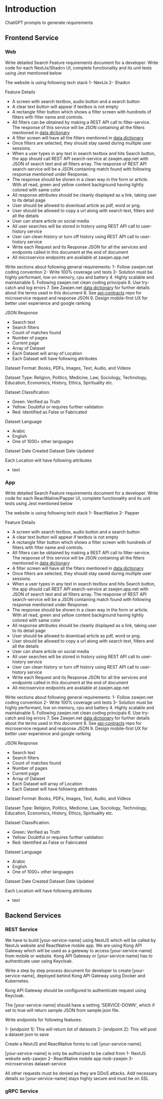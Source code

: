# Introduction

ChatGPT prompts to generate requirements

## Frontend Service

### Web
Write detailed Search Feature requirements document for a developer. Write code for each NextJs/Shadcn UI, complete functionality and its unit tests using Jest mentioned below

The website is using following tech stack
1- NextJs 
2- Shadcn

Feature Details
- A screen with search textbox, audio button and a search button
- A clear text button will appear if textbox is not empty
- A rectangle filter button which shows a filter screen with hundreds of filters with filter name and controls.
- All filters can be obtained by making a REST API call to filter-service. The response of this service will be JSON containing all the filters mentioned in [data dictionary](https://github.com/zawjen/organization/blob/main/requirements/data-dictionary/welcome.md) 
- A filter screen will have all the filters mentioned in [data dictionary](https://github.com/zawjen/organization/blob/main/requirements/data-dictionary/welcome.md) 
- Once filters are selected, they should stay saved during multiple user sessions. 
- When a user types in any text in search textbox and hits Search button, the app should call REST API search-service at zawjen.app.net with JSON of search text and all filters array. The response of REST API search-service will be a JSON containing match found with following response mentioned under Response.
- The response should be shown in a clean way in the form or article. With all read, green and yellow content background having lightly colored with same color
- All response attributes should be cleanly displayed as a link, taking user to its detail page
- User should be allowed to download article as pdf, word or png.
- User should be allowed to copy a url along with search text, filters and all the details
- User can share article on social media
- All user searches will be stored in history using REST API call to user-history service
- User can clean history or turn off history using REST API call to user-history service
- Write each Request and its Response JSON for all the services and endpoints called in this document at the end of document
- All microservice endpoints are available at zawjen.app.net

Write sections about following general requirements:
1- Follow zawjen.net coding convention
2- Write 100% coverage unit tests
3- Solution must be highly performant, low on memory, cpu and battery
4. Highly scalable and maintainable
5. Following zawjen.net clean coding principals
6. Use try-catch and log errors
7. See Zawjen.net [data dictionary](https://github.com/zawjen/organization/blob/main/requirements/data-dictionary/welcome.md) for further details about the terms used in this document
8. See [api-contracts](https://github.com/zawjen/api-contracts) repo for microservice request and response JSON
9. Design mobile-first UX for better user experience and google ranking

JSON Response
- Search text
- Search filters
- Count of matches found
- Number of pages
- Current page
- Array of Dataset 
- Each Dataset will array of Location
- Each Dataset will have following attributes 

Dataset Format: Books, PDFs, Images, Text, Audio, and Videos

Dataset Type: Religion, Politics, Medicine, Law, Sociology, Technology, Education, Economics, History, Ethics, Spirituality etc.

Dataset Classification: 
- Green: Verified as Truth
- Yellow: Doubtful or requires further validation
- Red: Identified as False or Fabricated

Dataset Language
- Arabic
- English
- One of 1000+ other languages 

Dataset Date Created
Dataset Date Updated

Each Location will have following attributes
- text








### App
Write detailed Search Feature requirements document for a developer. Write code for each ReactNative/Papper UI, complete functionality and its unit tests using Jest mentioned below

The website is using following tech stack
1- ReactNative 
2- Papper

Feature Details
- A screen with search textbox, audio button and a search button
- A clear text button will appear if textbox is not empty
- A rectangle filter button which shows a filter screen with hundreds of filters with filter name and controls.
- All filters can be obtained by making a REST API call to filter-service. The response of this service will be JSON containing all the filters mentioned in [data dictionary](https://github.com/zawjen/organization/blob/main/requirements/data-dictionary/welcome.md) 
- A filter screen will have all the filters mentioned in [data dictionary](https://github.com/zawjen/organization/blob/main/requirements/data-dictionary/welcome.md) 
- Once filters are selected, they should stay saved during multiple user sessions. 
- When a user types in any text in search textbox and hits Search button, the app should call REST API search-service at zawjen.app.net with JSON of search text and all filters array. The response of REST API search-service will be a JSON containing match found with following response mentioned under Response.
- The response should be shown in a clean way in the form or article. With all read, green and yellow content background having lightly colored with same color
- All response attributes should be cleanly displayed as a link, taking user to its detail page
- User should be allowed to download article as pdf, word or png.
- User should be allowed to copy a url along with search text, filters and all the details
- User can share article on social media
- All user searches will be stored in history using REST API call to user-history service
- User can clean history or turn off history using REST API call to user-history service
- Write each Request and its Response JSON for all the services and endpoints called in this document at the end of document
- All microservice endpoints are available at zawjen.app.net

Write sections about following general requirements:
1- Follow zawjen.net coding convention
2- Write 100% coverage unit tests
3- Solution must be highly performant, low on memory, cpu and battery
4. Highly scalable and maintainable
5. Following zawjen.net clean coding principals
6. Use try-catch and log errors
7. See Zawjen.net [data dictionary](https://github.com/zawjen/organization/blob/main/requirements/data-dictionary/welcome.md) for further details about the terms used in this document
8. See [api-contracts](https://github.com/zawjen/api-contracts) repo for microservice request and response JSON
9. Design mobile-first UX for better user experience and google ranking

JSON Response
- Search text
- Search filters
- Count of matches found
- Number of pages
- Current page
- Array of Dataset 
- Each Dataset will array of Location
- Each Dataset will have following attributes 

Dataset Format: Books, PDFs, Images, Text, Audio, and Videos

Dataset Type: Religion, Politics, Medicine, Law, Sociology, Technology, Education, Economics, History, Ethics, Spirituality etc.

Dataset Classification: 
- Green: Verified as Truth
- Yellow: Doubtful or requires further validation
- Red: Identified as False or Fabricated

Dataset Language
- Arabic
- English
- One of 1000+ other languages 

Dataset Date Created
Dataset Date Updated

Each Location will have following attributes
- text




## Backend Services

### REST Service
We have to build [your-service-name] using NestJS which will be called by NextJs website and ReactNative mobile app. We are using Kong API Gateway which will be used as a gateway to access [your-service-name] from mobile or website. Kong API Gateway or [your-service-name] has to authenticate user using Keycloak.

Write a step by step process document for developer to create [your-service-name], deployed behind Kong API Gateway using Docker and Kubernetes.

Kong API Gateway should be configured to authenticate request using Keycloak.

The [your-service-name] should have a setting 'SERVICE-DOWN', which if set to true will return sample JSON from sample.json file.

Write endpoints for following features:

1- [endpoint 1]: This will return list of datasets
2- [endpoint 2]: This will post a dataset json to save

Create a NextJS and ReactNative forms to call [your-service-name].

[your-service-name] is only be authorized to be called from
1- NextJS website web-zawjen 
2- ReactNative mobile app mob-zawjen 
3- microservices dataset-service 

All other requests must be denied as they are DDoS attacks. 
Add necessary details so [your-service-name] stays highly secure and must be on SSL 

### gRPC Service
